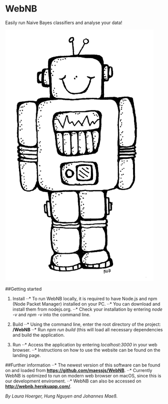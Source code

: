 # WebNB

Easily run Naive Bayes classifiers and analyse your data!

![WebNB Logo](client/src/assets/robot.png)

##Getting started

1. Install
⋅⋅* To run WebNB locally, it is required to have Node.js and npm (Node Packet Manager) installed on your PC.
⋅⋅* You can download and install them from nodejs.org.
⋅⋅* Check your installation by entering *node -v* and *npm -v* into the command line.

2. Build
⋅⋅* Using the command line, enter the root directory of the project: **/WebNB**
⋅⋅* Run *npm run build* (this will load all necessary dependencies and build the application.

3. Run
⋅⋅* Access the application by entering *localhost:3000* in your web browser.
⋅⋅* Instructions on how to use the website can be found on the landing page.


##Further information
⋅⋅* The newest version of this software can be found on and loaded from **https://github.com/maessjs/WebNB**.
⋅⋅* Currently WebNB is optimized to run on modern web browser on macOS, since this is our development enviroment.
⋅⋅* WebNB can also be accessed on **http://webnb.herokuapp.com/**.


*By Laura Hoerger, Hung Nguyen and Johannes Maeß.*
